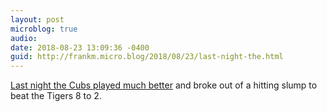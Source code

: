 ```yaml
---
layout: post
microblog: true
audio: 
date: 2018-08-23 13:09:36 -0400
guid: http://frankm.micro.blog/2018/08/23/last-night-the.html
---
```

[Last night the Cubs played much better](https://photos.app.goo.gl/6tfJR8vhyzwvd3Ek6) and broke out of a hitting slump to beat the Tigers 8 to 2. 
